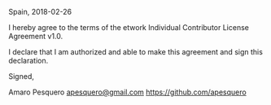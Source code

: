 Spain, 2018-02-26

I hereby agree to the terms of the etwork Individual Contributor License
Agreement v1.0.

I declare that I am authorized and able to make this agreement and sign this
declaration.

Signed,

Amaro Pesquero apesquero@gmail.com https://github.com/apesquero
